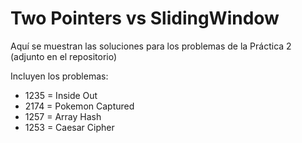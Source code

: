 # Two Pointers vs SlidingWindow


Aquí se muestran las soluciones para los problemas de la Práctica 2 (adjunto en el repositorio)

Incluyen los problemas:

- 1235 = Inside Out
- 2174 = Pokemon Captured
- 1257 = Array Hash
- 1253 = Caesar Cipher
